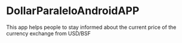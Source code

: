 DollarParaleloAndroidAPP
========================

This app helps people to stay informed about the current price of the currency exchange from USD/BSF
